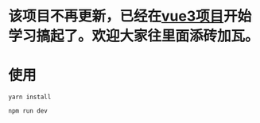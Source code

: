# 该项目不再更新，已经在[vue3项目](<https://github.com/chao921125/vue3-cli>)开始学习搞起了。欢迎大家往里面添砖加瓦。

# 使用
```
yarn install

npm run dev
```

